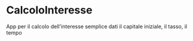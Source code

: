 # CalcoloInteresse
App per il calcolo dell'interesse semplice dati il capitale iniziale, il tasso, il tempo 
